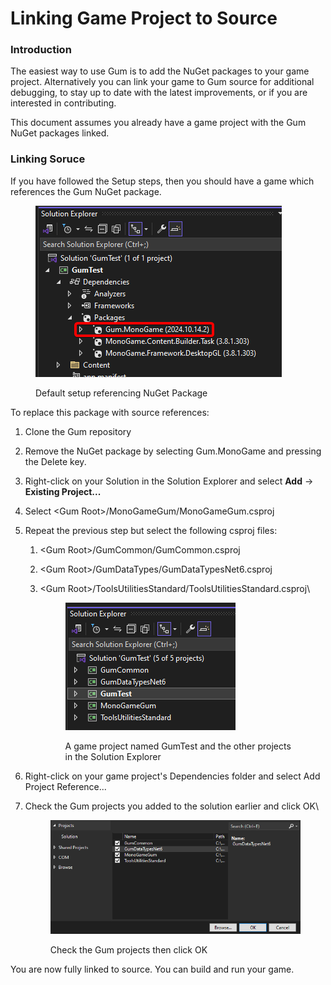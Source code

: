 # Linking Game Project to Source

### Introduction

The easiest way to use Gum is to add the NuGet packages to your game project. Alternatively you can link your game to Gum source for additional debugging, to stay up to date with the latest improvements, or if you are interested in contributing.

This document assumes you already have a game project with the Gum NuGet packages linked.

### Linking Soruce

If you have followed the Setup steps, then you should have a game which references the Gum NuGet package.

<figure><img src="../../.gitbook/assets/14_21 53 07.png" alt=""><figcaption><p>Default setup referencing NuGet Package</p></figcaption></figure>

To replace this package with source references:

1. Clone the Gum repository
2. Remove the NuGet package by selecting Gum.MonoGame and pressing the Delete key.
3. Right-click on your Solution in the Solution Explorer and select **Add** -> **Existing Project...**
4. Select \<Gum Root>/MonoGameGum/MonoGameGum.csproj
5. Repeat the previous step but select the following csproj files:
   1. \<Gum Root>/GumCommon/GumCommon.csproj
   2. \<Gum Root>/GumDataTypes/GumDataTypesNet6.csproj
   3.  \<Gum Root>/ToolsUtilitiesStandard/ToolsUtilitiesStandard.csproj\


       <figure><img src="../../.gitbook/assets/14_22 07 47.png" alt=""><figcaption><p>A game project named GumTest and the other projects in the Solution Explorer</p></figcaption></figure>
6. Right-click on your game project's Dependencies folder and select Add Project Reference...
7.  Check the Gum projects you added to the solution earlier and click OK\


    <figure><img src="../../.gitbook/assets/14_22 08 45.png" alt=""><figcaption><p>Check the Gum projects then click OK</p></figcaption></figure>

You are now fully linked to source. You can build and run your game.

